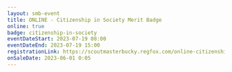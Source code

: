 ```yaml
---
layout: smb-event
title: ONLINE - Citizenship in Society Merit Badge
online: true
badge: citizenship-in-society
eventDateStart: 2023-07-19 08:00
eventDateEnd: 2023-07-19 15:00
registrationLink: https://scoutmasterbucky.regfox.com/online-citizenship-in-society-merit-badge---2023-07-19
onSaleDate: 2023-06-01 0:05
---
```

